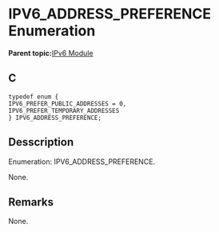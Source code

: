 # IPV6\_ADDRESS\_PREFERENCE Enumeration

**Parent topic:**[IPv6 Module](GUID-F2484EF9-7914-43EE-A5B7-4FFDC27C8135.md)

## C

```
typedef enum {
IPV6_PREFER_PUBLIC_ADDRESSES = 0,
IPV6_PREFER_TEMPORARY_ADDRESSES
} IPV6_ADDRESS_PREFERENCE;
```

## Desscription

Enumeration: IPV6\_ADDRESS\_PREFERENCE.

None.

## Remarks

None.

